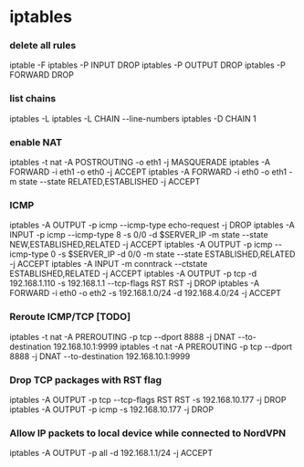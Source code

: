 iptables
=================

### delete all rules
iptable -F
iptables -P INPUT DROP
iptables -P OUTPUT DROP
iptables -P FORWARD DROP
### list chains
iptables -L
iptables -L CHAIN --line-numbers
iptables -D CHAIN 1

### enable NAT
iptables -t nat -A POSTROUTING -o eth1 -j MASQUERADE
iptables -A FORWARD -i eth1 -o eth0 -j ACCEPT
iptables -A FORWARD -i eth0 -o eth1 -m state --state RELATED,ESTABLISHED -j ACCEPT

### ICMP
iptables -A OUTPUT -p icmp --icmp-type echo-request -j DROP
iptables -A INPUT -p icmp --icmp-type 8 -s 0/0 -d $SERVER_IP -m state --state NEW,ESTABLISHED,RELATED -j ACCEPT
iptables -A OUTPUT -p icmp --icmp-type 0 -s $SERVER_IP -d 0/0 -m state --state ESTABLISHED,RELATED -j ACCEPT
iptables -A INPUT -m conntrack --ctstate ESTABLISHED,RELATED -j ACCEPT
iptables -A OUTPUT -p tcp -d 192.168.1.110 -s 192.168.1.1 --tcp-flags RST RST -j DROP
iptables -A FORWARD -i eth0 -o eth2 -s 192.168.1.0/24 -d 192.168.4.0/24 -j ACCEPT

### Reroute ICMP/TCP [TODO]
iptables -t nat -A PREROUTING -p tcp --dport 8888 -j DNAT --to-destination 192.168.10.1:9999
iptables -t nat -A PREROUTING -p tcp --dport 8888 -j DNAT --to-destination 192.168.10.1:9999

### Drop TCP packages with RST flag
iptables -A OUTPUT -p tcp --tcp-flags RST RST -s 192.168.10.177 -j DROP
iptables -A OUTPUT -p icmp -s 192.168.10.177 -j DROP

### Allow IP packets to local device while connected to NordVPN
iptables -A OUTPUT -p all -d 192.168.1.1/24 -j ACCEPT
